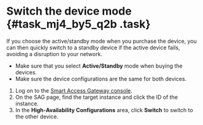 # Switch the device mode {#task_mj4_by5_q2b .task}

If you choose the active/standby mode when you purchase the device, you can then quickly switch to a standby device if the active device fails, avoiding a disruption to your network.

-   Make sure that you select **Active/Standby** mode when buying the devices.
-   Make sure the device configurations are the same for both devices.

1.  Log on to the [Smart Access Gateway console](https://smartag.console.aliyun.com). 
2.  On the SAG page, find the target instance and click the ID of the instance. 
3.  In the **High-Availability Configurations** area, click **Switch** to switch to the other device. 

